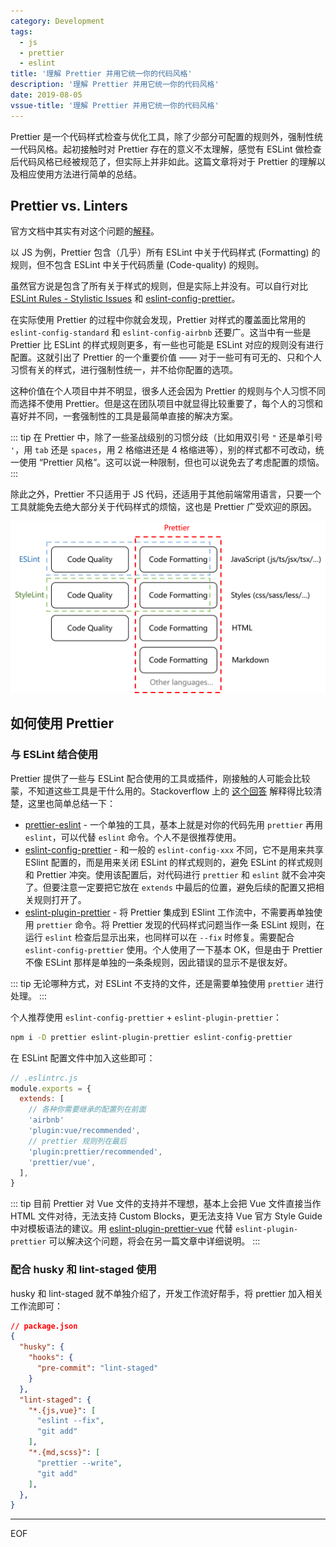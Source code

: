 ```yaml
---
category: Development
tags:
  - js
  - prettier
  - eslint
title: '理解 Prettier 并用它统一你的代码风格'
description: '理解 Prettier 并用它统一你的代码风格'
date: 2019-08-05
vssue-title: '理解 Prettier 并用它统一你的代码风格'
---
```


Prettier 是一个代码样式检查与优化工具，除了少部分可配置的规则外，强制性统一代码风格。起初接触时对 Prettier 存在的意义不太理解，感觉有 ESLint 做检查后代码风格已经被规范了，但实际上并非如此。这篇文章将对于 Prettier 的理解以及相应使用方法进行简单的总结。

<!-- more -->

## Prettier vs. Linters

官方文档中其实有对这个问题的[解释](https://prettier.io/docs/en/comparison.html)。

以 JS 为例，Prettier 包含（几乎）所有 ESLint 中关于代码样式 (Formatting) 的规则，但不包含 ESLint 中关于代码质量 (Code-quality) 的规则。

虽然官方说是包含了所有关于样式的规则，但是实际上并没有。可以自行对比 [ESLint Rules - Stylistic Issues](https://eslint.org/docs/rules/#stylistic-issues) 和 [eslint-config-prettier](https://github.com/prettier/eslint-config-prettier/blob/master/index.js)。

在实际使用 Prettier 的过程中你就会发现，Prettier 对样式的覆盖面比常用的 `eslint-config-standard` 和 `eslint-config-airbnb` 还要广。这当中有一些是 Prettier 比 ESLint 的样式规则更多，有一些也可能是 ESLint 对应的规则没有进行配置。这就引出了 Prettier 的一个重要价值 —— 对于一些可有可无的、只和个人习惯有关的样式，进行强制性统一，并不给你配置的选项。

这种价值在个人项目中并不明显，很多人还会因为 Prettier 的规则与个人习惯不同而选择不使用 Prettier。但是这在团队项目中就显得比较重要了，每个人的习惯和喜好并不同，一套强制性的工具是最简单直接的解决方案。

::: tip
在 Prettier 中，除了一些圣战级别的习惯分歧（比如用双引号 `"` 还是单引号 `'`，用 `tab` 还是 `spaces`，用 2 格缩进还是 4 格缩进等），别的样式都不可改动，统一使用 “Prettier 风格”。这可以说一种限制，但也可以说免去了考虑配置的烦恼。
:::

除此之外，Prettier 不只适用于 JS 代码，还适用于其他前端常用语言，只要一个工具就能免去绝大部分关于代码样式的烦恼，这也是 Prettier 广受欢迎的原因。

![Prettier vs. Linters](/assets/img/posts/20190805-prettier-vs-linters.png)

## 如何使用 Prettier

### 与 ESLint 结合使用

Prettier 提供了一些与 ESLint 配合使用的工具或插件，刚接触的人可能会比较蒙，不知道这些工具是干什么用的。Stackoverflow 上的 [这个回答](https://stackoverflow.com/questions/44690308/whats-the-difference-between-prettier-eslint-eslint-plugin-prettier-and-eslint) 解释得比较清楚，这里也简单总结一下：

- [prettier-eslint](https://github.com/prettier/prettier-eslint) - 一个单独的工具，基本上就是对你的代码先用 `prettier` 再用 `eslint`，可以代替 `eslint` 命令。个人不是很推荐使用。
- [eslint-config-prettier](https://github.com/prettier/eslint-config-prettier) - 和一般的 `eslint-config-xxx` 不同，它不是用来共享 ESlint 配置的，而是用来关闭 ESLint 的样式规则的，避免 ESLint 的样式规则和 Prettier 冲突。使用该配置后，对代码进行 `prettier` 和 `eslint` 就不会冲突了。但要注意一定要把它放在 `extends` 中最后的位置，避免后续的配置又把相关规则打开了。
- [eslint-plugin-prettier](https://github.com/prettier/eslint-plugin-prettier) - 将 Prettier 集成到 ESlint 工作流中，不需要再单独使用 `prettier` 命令。将 Prettier 发现的代码样式问题当作一条 ESLint 规则，在运行 `eslint` 检查后显示出来，也同样可以在 `--fix` 时修复。需要配合 `eslint-config-prettier` 使用。个人使用了一下基本 OK，但是由于 Prettier 不像 ESLint 那样是单独的一条条规则，因此错误的显示不是很友好。

::: tip
无论哪种方式，对 ESLint 不支持的文件，还是需要单独使用 `prettier` 进行处理。
:::

个人推荐使用 `eslint-config-prettier` + `eslint-plugin-prettier`：

```sh
npm i -D prettier eslint-plugin-prettier eslint-config-prettier
```

在 ESLint 配置文件中加入这些即可：

```js
// .eslintrc.js
module.exports = {
  extends: [
    // 各种你需要继承的配置列在前面
    'airbnb'
    'plugin:vue/recommended',
    // prettier 规则列在最后
    'plugin:prettier/recommended',
    'prettier/vue',
  ],
}
```

::: tip
目前 Prettier 对 Vue 文件的支持并不理想，基本上会把 Vue 文件直接当作 HTML 文件对待，无法支持 Custom Blocks，更无法支持 Vue 官方 Style Guide 中对模板语法的建议。用 [eslint-plugin-prettier-vue](https://github.com/meteorlxy/eslint-plugin-prettier-vue) 代替 `eslint-plugin-prettier` 可以解决这个问题，将会在另一篇文章中详细说明。
:::

### 配合 husky 和 lint-staged 使用

husky 和 lint-staged 就不单独介绍了，开发工作流好帮手，将 prettier 加入相关工作流即可：

```json
// package.json
{
  "husky": {
    "hooks": {
      "pre-commit": "lint-staged"
    }
  },
  "lint-staged": {
    "*.{js,vue}": [
      "eslint --fix",
      "git add"
    ],
    "*.{md,scss}": [
      "prettier --write",
      "git add"
    ],
  },
}
```

---

EOF

